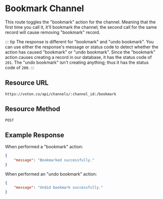 # Bookmark Channel  

This route toggles the "bookmark" action for the channel. Meaning that the first time you call it, it'll bookmark the channel; the second call for the same record will cause removing "bookmark" record. 

::: tip
The response is different for "bookmark" and "undo bookmark". You can use either the response's message or status code to detect whether the action has caused "bookmark" or "undo bookmark". Since the "bookmark" action causes creating a record in our database, it has the status code of `201`. The "undo bookmark" isn't creating anything; thus it has the status code of `200`.
:::

## Resource URL

```
https://voten.co/api/channels/:channel_id:/bookmark
```

## Resource Method

```
POST
```

## Example Response

When performed a "bookmark" action: 

```json
{
    "message": "Bookmarked successfully."
}
```

When performed an "undo bookmark" action: 

```json
{
    "message": "Undid bookmark successfully."
}
```